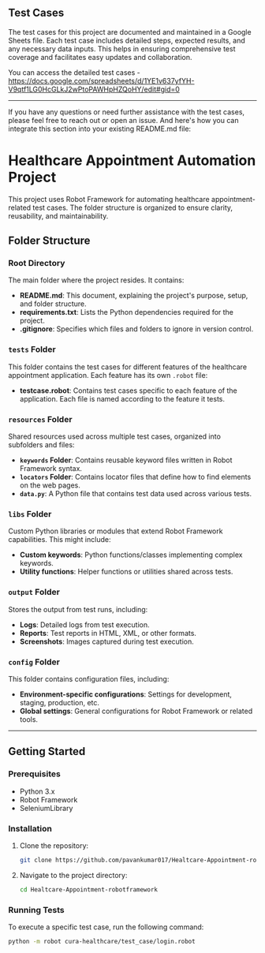 
## Test Cases

The test cases for this project are documented and maintained in a Google Sheets file. Each test case includes detailed steps, expected results, and any necessary data inputs. This helps in ensuring comprehensive test coverage and facilitates easy updates and collaboration.

You can access the detailed test cases - https://docs.google.com/spreadsheets/d/1YE1v637yfYH-V9qtf1LG0HcGLkJ2wPtoPAWHpHZQoHY/edit#gid=0

---

If you have any questions or need further assistance with the test cases, please feel free to reach out or open an issue.
And here's how you can integrate this section into your existing README.md file:

# Healthcare Appointment Automation Project

This project uses Robot Framework for automating healthcare appointment-related test cases. The folder structure is organized to ensure clarity, reusability, and maintainability.

## Folder Structure

### Root Directory
The main folder where the project resides. It contains:
- **README.md**: This document, explaining the project's purpose, setup, and folder structure.
- **requirements.txt**: Lists the Python dependencies required for the project.
- **.gitignore**: Specifies which files and folders to ignore in version control.

### `tests` Folder
This folder contains the test cases for different features of the healthcare appointment application. Each feature has its own `.robot` file:
- **testcase.robot**: Contains test cases specific to each feature of the application. Each file is named according to the feature it tests.

### `resources` Folder
Shared resources used across multiple test cases, organized into subfolders and files:
- **`keywords` Folder**: Contains reusable keyword files written in Robot Framework syntax.
- **`locators` Folder**: Contains locator files that define how to find elements on the web pages.
- **`data.py`**: A Python file that contains test data used across various tests.

### `libs` Folder
Custom Python libraries or modules that extend Robot Framework capabilities. This might include:
- **Custom keywords**: Python functions/classes implementing complex keywords.
- **Utility functions**: Helper functions or utilities shared across tests.

### `output` Folder
Stores the output from test runs, including:
- **Logs**: Detailed logs from test execution.
- **Reports**: Test reports in HTML, XML, or other formats.
- **Screenshots**: Images captured during test execution.

### `config` Folder
This folder contains configuration files, including:
- **Environment-specific configurations**: Settings for development, staging, production, etc.
- **Global settings**: General configurations for Robot Framework or related tools.

---

## Getting Started

### Prerequisites
- Python 3.x
- Robot Framework
- SeleniumLibrary

### Installation
1. Clone the repository:
    ```sh
    git clone https://github.com/pavankumar017/Healtcare-Appointment-robotframework.git
    ```
2. Navigate to the project directory:
    ```sh
    cd Healtcare-Appointment-robotframework
    ```

### Running Tests
To execute a specific test case, run the following command:
```sh
python -m robot cura-healthcare/test_case/login.robot
